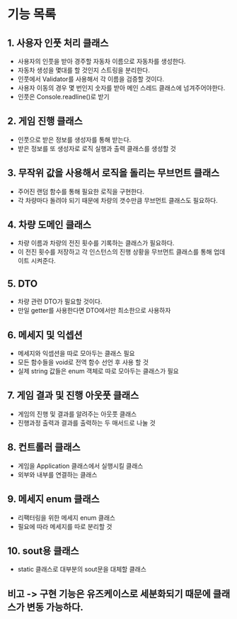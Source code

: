# 기능 목록

## 1. 사용자 인풋 처리 클래스
- 사용자의 인풋을 받아 경주할 자동차 이름으로 자동차를 생성한다.
- 자동차 생성을 몇대를 할 것인지 스트링을 분리한다. 
- 인풋에서 Validator를 사용해서 각 이름을 검증할 것이다.
- 사용자 이동의 경우 몇 번인지 숫자를 받아 메인 스레드 클래스에 넘겨주어야한다.
- 인풋은 Console.readline()로 받기

## 2. 게임 진행 클래스
- 인풋으로 받은 정보를 생성자를 통해 받는다.
- 받은 정보를 또 생성자로 로직 실행과 출력 클래스를 생성할 것

## 3. 무작위 값을 사용해서 로직을 돌리는 무브먼트 클래스
- 주어진 랜덤 함수를 통해 필요한 로직을 구현한다.
- 각 차량마다 돌려야 되기 때문에 차량의 갯수만큼 무브먼트 클래스도 필요하다.

## 4. 차량 도메인 클래스
- 차량 이름과 차량의 전진 횟수를 기록하는 클래스가 필요하다.
- 이 전진 횟수를 저장하고 각 인스턴스의 진행 상황을 무브먼트 클래스를 통해 업데이트 시켜준다.

## 5. DTO
- 차량 관련 DTO가 필요할 것이다.
- 만일 getter를 사용한다면 DTO에서만 최소한으로 사용하자

## 6. 메세지 및 익셉션
- 메세지와 익셉션을 따로 모아두는 클래스 필요
- 모든 함수들을 void로 전역 함수 선언 후 사용 할 것
- 실제 string 값들은 enum 객체로 따로 모아두는 클래스가 필요

## 7. 게임 결과 및 진행 아웃풋 클래스
- 게임의 진행 및 결과를 알려주는 아웃풋 클래스
- 진행과정 출력과 결과를 출력하는 두 매서드로 나눌 것

## 8. 컨트롤러 클래스
- 게임을 Application 클래스에서 실행시킬 클래스
- 외부와 내부를 연결하는 클래스

## 9. 메세지 enum 클래스
- 리팩터링을 위한 메세지 enum 클래스
- 필요에 따라 메세지를 따로 분리할 것

## 10. sout용 클래스
- static 클래스로 대부분의 sout문을 대체할 클래스


## 비고 -> 구현 기능은 유즈케이스로 세분화되기 때문에 클래스가 변동 가능하다.